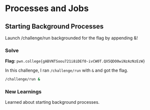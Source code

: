 # Processes and Jobs

## Starting Background Processes
Launch /challenge/run backgrounded for the flag by appending &!

### Solve
**Flag:** `pwn.college{gABVNTSoou721i8iDEf0-ivCW0T.QX5QDO0wiNzAzNzEzW}`

In this challenge, I ran ```/challenge/run``` with ```&``` and got the flag.

```bash
/challenge/run &
```

### New Learnings
Learned about starting background processes.
